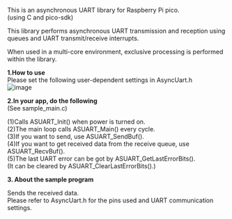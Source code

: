 This is an asynchronous UART library for Raspberry Pi pico.  
(using C and pico-sdk)  

This library performs asynchronous UART transmission and reception using queues and UART transmit/receive interrupts.  

When used in a multi-core environment, exclusive processing is performed within the library.  
    
**1.How to use**   
Please set the following user-dependent settings in AsyncUart.h  
![image](https://github.com/user-attachments/assets/9c0a6ed3-82e3-4d97-b39c-9df554639262)  


**2.In your app, do the following**  
(See sample_main.c)    

(1)Calls ASUART_Init() when power is turned on.  
(2)The main loop calls ASUART_Main() every cycle.    
(3)If you want to send, use ASUART_SendBuf().  
(4)If you want to get received data from the receive queue, use ASUART_RecvBuf().  
(5)The last UART error can be got by ASUART_GetLastErrorBits().    
   (It can be cleared by ASUART_ClearLastErrorBits().)  
  
**3. About the sample program**    
   
Sends the received data.   
Please refer to AsyncUart.h for the pins used and UART communication settings.    
